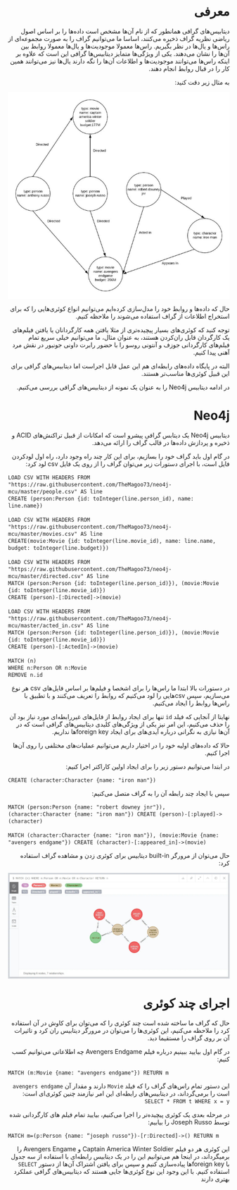<div dir="rtl">

# معرفی
دیتابیس‌های گرافی همانطور که از نام‌ آن‌ها مشخص است داده‌ها را بر اساس اصول ریاضی نظریه گراف ذخیره می‌کنند، اساسا ما می‌توانیم گراف را به صورت مجموعه‌ای از راس‌ها و یال‌ها در نظر بگیریم. راس‌ها معمولا موجودیت‌ها و یال‌ها معمولا روابط بین آن‌ها را نشان می‌دهند. یکی از ویژگی‌ها متمایز دیتابیس‌ها گرافی این است که علاوه بر اینکه راس‌ها می‌توانند موجودیت‌ها و اطلاعات آن‌ها را نگه دارند یا‌ل‌ها نیز می‌توانند همین کار را در قبال روابط انجام دهند.

به مثال زیر دقت کنید:

<img src="./images/p1.jpg" style="display: block; margin-left: auto;margin-right: auto;">

حال که داده‌ها و روابط خود را مدل‌سازی کرده‌ایم می‌توانیم انواع کوئری‌هایی را که برای استخراج اطلاعات از گراف استفاده می‌شوند را ملاحظه کنیم.

توجه‌ کنید که کوئری‌های بسیار پیچیده‌تری از مثلا یافتن همه کارگردانان یا یافتن فیلم‌های یک کارگردان قابل ران‌کردن هستند، به عنوان مثال، ما می‌توانیم خیلی سریع تمام فیلم‌های کارگردانی جوزف و آنتونی روسو را با حضور رابرت داونی جونیور در نقش مرد آهنی پیدا کنیم.

البته در پایگاه‌ داده‌های رابطه‌ای هم این عمل قابل اجراست اما دیتابیس‌های گرافی برای این قبیل کوئری‌ها مناسب‌تر هستند.

در ادامه دیتابیس Neo4j را به عنوان یک نمونه از دیتابیس‌های گرافی بررسی می‌کنیم.

# Neo4j

دیتابیس Neo4j یک دیتابس گرافی پیشرو است که امکانات از قبیل تراکنش‌های ACID و ذخیره و پردازش‌ داده‌ها در قالب گراف را ارائه می‌دهد.

در گام اول باید گراف خود را بسازیم، برای این کار چند راه وجود دارد، راه اول لودکردن فایل است، با اجرای دستورات زیر می‌توان گراف را از روی یک فایل csv لود کرد:

<div dir="ltr">

    LOAD CSV WITH HEADERS FROM "https://raw.githubusercontent.com/TheMagoo73/neo4j-mcu/master/people.csv" AS line
    CREATE (person:Person {id: toInteger(line.person_id), name: line.name})

    LOAD CSV WITH HEADERS FROM "https://raw.githubusercontent.com/TheMagoo73/neo4j-mcu/master/movies.csv" AS line 
    CREATE(movie:Movie {id: toInteger(line.movie_id), name: line.name, budget: toInteger(line.budget)})

    LOAD CSV WITH HEADERS FROM "https://raw.githubusercontent.com/TheMagoo73/neo4j-mcu/master/directed.csv" AS line
    MATCH (person:Person {id: toInteger(line.person_id)}), (movie:Movie {id: toInteger(line.movie_id)})
    CREATE (person)-[:Directed]->(movie)

    LOAD CSV WITH HEADERS FROM "https://raw.githubusercontent.com/TheMagoo73/neo4j-mcu/master/acted_in.csv" AS line
    MATCH (person:Person {id: toInteger(line.person_id)}), (movie:Movie {id: toInteger(line.movie_id)})
    CREATE (person)-[:ActedIn]->(movie)

    MATCH (n)
    WHERE n:Person OR n:Movie
    REMOVE n.id

</div>

در دستورات بالا ابتدا ما راس‌ها را برای اشخصا و فیلم‌ها بر اساس فایل‌های csv هر نوع می‌سازیم، سپس csvهایی را لود می‌کنیم که روابط را تعریف می‌کنند و با تطبیق با راس‌ها روابط را ایجاد می‌کنیم.

نهایتا از آنجایی که فیلد ```id``` تنها برای ایجاد روابط از فایل‌های غیررابطه‌ای مورد نیاز بود آن را حذف می‌کنیم، این امر نیز یکی از ویژگی‌های کلیدی دیتابیس‌های گرافی است که در آن‌ها نیازی به نگرانی درباره آیدی‌های برای ایجاد foreign keyها نداریم.

حالا که داده‌های اولیه خود را در اختیار داریم می‌توانیم عملیات‌های مختلفی را روی آن‌ها اجرا کنیم.

در ابتدا می‌توانیم دستور زیر را برای ایجاد اولین کاراکتر اجرا کنیم:

<div dir="ltr">

    CREATE (character:Character {name: "iron man"})

</div>

سپس با ایجاد چند رابطه آن را به گراف متصل می‌کنیم:

<div dir="ltr">

    MATCH (person:Person {name: "robert downey jnr"}), (character:Character {name: "iron man"}) CREATE (person)-[:played]->(character)

    MATCH (character:Character {name: "iron man"}), (movie:Movie {name: "avengers endgame"}) CREATE (character)-[:appeared_in]->(movie)

</div>

حال می‌توان از مرورگر built-in دیتابیس برای کوئری زدن و مشاهده گراف استفاده کرد:

<img src="./images/p2.jpg" style="display: block; margin-left: auto;margin-right: auto;">

# اجرای چند کوئری

حال که گراف ما ساخته شده است چند کوئری را که می‌توان برای کاوش در آن استفاده کرد را ملاحظه می‌کنیم، این کوئری‌ها را می‌توان در مرورگر دیتابیس ران کرد و تاثیرات آن بر روی گراف را مستقیما دید.

در گام اول بیایید ببینیم درباره فیلم Avengers Endgame چه اطلاعاتی می‌توانیم کسب کنیم:

<div dir="ltr">

    MATCH (m:Movie {name: "avengers endgame"}) RETURN m

</div>

این دستور تمام راس‌های گراف را که فیلد ```Movie``` دارند و مقدار آن ```avengers endgame``` است را برمی‌گرداند، در دیتابیس‌های رابطه‌ای این امر نیازمند چنین کوئری‌ای است: ```SELECT * FROM t WHERE x = y```

در مرحله بعدی یک کوئری پیچیده‌تر را اجرا می‌کنیم، بیایید تمام فیلم های کارگردانی شده توسط Joseph Russo را بیابیم:

<div dir="ltr">

    MATCH m=(p:Person {name: “joseph russo"})-[r:Directed]->() RETURN m

</div>

این کوئری هر دو فیلم Captain America Winter Soldier و Avengers Engame را برمیگرداند، در اینجا هم می‌توانیم این را در یک دیتابیس رابطه‌ای با استفاده از سه جدول با foreign keyها پیاده‌سازی کنیم و سپس برای یافتن اشتراک‌ آن‌ها از دستور  ```SELECT``` استفاده کنیم. با این وجود این نوع کوئری‌ها جایی هستند که دیتابیس‌های گرافی عملکرد بهتری دارند

</div>
